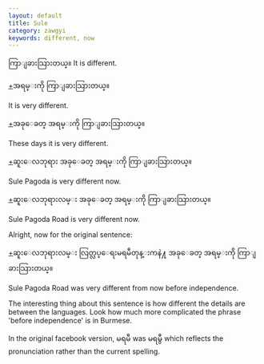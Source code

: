 ```yaml
---
layout: default
title: Sule
category: zawgyi
keywords: different, now
---
```


<p><span class='zawgyi'>ကြာျခားသြားတယ္။</span> It is different.</p>
<p class="hide-trigger"><a href='#'>+</a><span class='zawgyi'>အရမ္းကို ကြာျခားသြားတယ္။</span></p>
<p class='hide-this'>It is very different.</p>

<p class="hide-trigger"><a href='#'>+</a><span class='zawgyi'>အခုေခတ္ အရမ္းကို ကြာျခားသြားတယ္။</span></p>
<p class='hide-this'>These days it is very different.</p>

<p class="hide-trigger"><a href='#'>+</a><span class='zawgyi'>ဆူးေလဘုရား အခုေခတ္ အရမ္းကို ကြာျခားသြားတယ္။</span></p>
<p class='hide-this'>Sule Pagoda is very different now.</p>

<p class="hide-trigger"><a href='#'>+</a><span class='zawgyi'>ဆူးေလဘုရားလမ္း အခုေခတ္ အရမ္းကို ကြာျခားသြားတယ္။</span></p>
<p class='hide-this'>Sule Pagoda Road is very different now.</p>

<p>Alright, now for the original sentence:</p>
<p class="hide-trigger"><a href='#'>+</a><span class='zawgyi'>ဆူးေလဘုရားလမ္း လြတ္လပ္ေရးမရမီတုန္းကနဲ႔ အခုေခတ္ အရမ္းကို ကြာျခားသြားတယ္။</span></p>
<p class='hide-this'>Sule Pagoda Road was very different from now before independence.</p>

<p>The interesting thing about this sentence is how different the details are between the languages. Look how much more complicated the phrase 'before independence' is in Burmese.</p>
<p>In the original facebook version, <span class='zawgyi'>မရမီ</span> was <span class='mm3'>မရမွီ</span> which reflects the pronunciation rather than the current spelling.</p>
